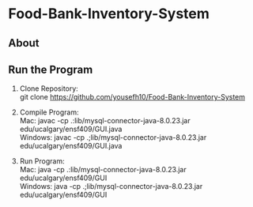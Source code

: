 # Food-Bank-Inventory-System

## About      


## Run the Program

1. Clone Repository:         
git clone https://github.com/yousefh10/Food-Bank-Inventory-System

2. Compile Program:    
Mac: javac -cp .:lib/mysql-connector-java-8.0.23.jar edu/ucalgary/ensf409/GUI.java    
Windows: javac -cp .;lib/mysql-connector-java-8.0.23.jar edu/ucalgary/ensf409/GUI.java     


3. Run Program:       
Mac: java -cp .:lib/mysql-connector-java-8.0.23.jar edu/ucalgary/ensf409/GUI             
Windows: java -cp .;lib/mysql-connector-java-8.0.23.jar edu/ucalgary/ensf409/GUI       
